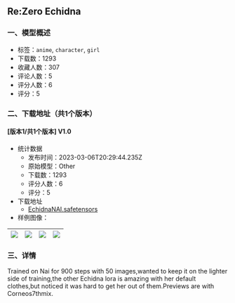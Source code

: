 ## Re:Zero Echidna
### 一、模型概述

- 标签：`anime`, `character`, `girl`
- 下载数：1293
- 收藏人数：307
- 评论人数：5
- 评分人数：6
- 评分：5

### 二、下载地址（共1个版本）

#### [版本1/共1个版本] V1.0

- 统计数据
  - 发布时间：2023-03-06T20:29:44.235Z
  - 原始模型：Other
  - 下载数：1293
  - 评分人数：6
  - 评分：5
- 下载地址
  - [EchidnaNAI.safetensors](https://civitai.com/api/download/models/19574)
- 样例图像：

| <img src="https://image.civitai.com/xG1nkqKTMzGDvpLrqFT7WA/23c8da9b-cc29-46d7-78cb-4c64d6e07100/width=450/205646.jpeg" /> | <img src="https://image.civitai.com/xG1nkqKTMzGDvpLrqFT7WA/320163f2-2e8a-495f-37e0-ce66b1f57a00/width=450/205643.jpeg" /> | <img src="https://image.civitai.com/xG1nkqKTMzGDvpLrqFT7WA/d1bcf9d4-6223-461f-df4e-6d6b73068e00/width=450/205651.jpeg" /> | <img src="https://image.civitai.com/xG1nkqKTMzGDvpLrqFT7WA/76057cd3-c8b1-476d-1d6b-c3a0bbbf6800/width=450/205650.jpeg" /> |
| ---- | ---- | ---- | ---- |


### 三、详情
<p>Trained on Nai for 900 steps with 50 images,wanted to keep it on the lighter side of training,the other Echidna lora is amazing with her default clothes,but noticed it was hard to get her out of them.Previews are with Corneos7thmix.</p>